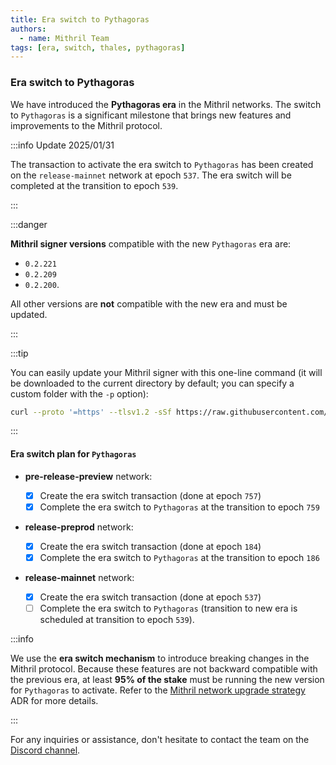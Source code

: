```yaml
---
title: Era switch to Pythagoras
authors:
  - name: Mithril Team
tags: [era, switch, thales, pythagoras]
---
```


### Era switch to Pythagoras

We have introduced the **Pythagoras era** in the Mithril networks. The switch to `Pythagoras` is a significant milestone that brings new features and improvements to the Mithril protocol.

:::info Update 2025/01/31

The transaction to activate the era switch to `Pythagoras` has been created on the `release-mainnet` network at epoch `537`.
The era switch will be completed at the transition to epoch `539`.

:::

:::danger

**Mithril signer versions** compatible with the new `Pythagoras` era are:

- `0.2.221`
- `0.2.209`
- `0.2.200`.

All other versions are **not** compatible with the new era and must be updated.

:::

:::tip

You can easily update your Mithril signer with this one-line command (it will be downloaded to the current directory by default; you can specify a custom folder with the `-p` option):

```bash
curl --proto '=https' --tlsv1.2 -sSf https://raw.githubusercontent.com/input-output-hk/mithril/refs/heads/main/mithril-install.sh | sh -s -- -c mithril-signer -d latest -p $(pwd)
```

:::

#### Era switch plan for `Pythagoras`

- **pre-release-preview** network:

  - [x] Create the era switch transaction (done at epoch `757`)
  - [x] Complete the era switch to `Pythagoras` at the transition to epoch `759`

- **release-preprod** network:

  - [x] Create the era switch transaction (done at epoch `184`)
  - [x] Complete the era switch to `Pythagoras` at the transition to epoch `186`

- **release-mainnet** network:
  - [x] Create the era switch transaction (done at epoch `537`)
  - [ ] Complete the era switch to `Pythagoras` (transition to new era is scheduled at transition to epoch `539`).

:::info

We use the **era switch mechanism** to introduce breaking changes in the Mithril protocol. Because these features are not backward compatible with the previous era, at least **95% of the stake** must be running the new version for `Pythagoras` to activate. Refer to the [Mithril network upgrade strategy](https://mithril.network/doc/adr/4) ADR for more details.

:::

For any inquiries or assistance, don't hesitate to contact the team on the [Discord channel](https://discord.gg/5kaErDKDRq).

